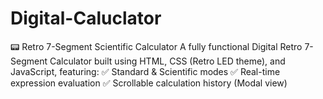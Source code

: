 # Digital-Caluclator
📟 Retro 7-Segment Scientific Calculator  A fully functional Digital Retro 7-Segment Calculator built using HTML, CSS (Retro LED theme), and JavaScript, featuring: ✅ Standard &amp; Scientific modes ✅ Real-time expression evaluation ✅ Scrollable calculation history (Modal view) 
